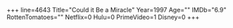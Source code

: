 +++
line=4643
Title="Could it Be a Miracle"
Year=1997
Age=""
IMDb="6.9"
RottenTomatoes=""
Netflix=0
Hulu=0
PrimeVideo=1
Disney=0
+++

